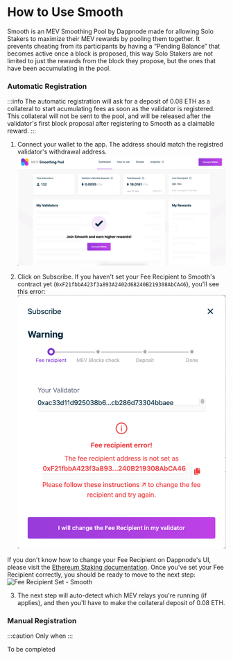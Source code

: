 # How to Use Smooth

Smooth is an MEV Smoothing Pool by Dappnode made for allowing Solo Stakers to maximize their MEV rewards by pooling them together. It prevents cheating from its participants by having a “Pending Balance” that becomes active once a block is proposed, this way Solo Stakers are not limited to just the rewards from the block they propose, but the ones that have been accumulating in the pool.

### Automatic Registration
:::info
The automatic registration will ask for a deposit of 0.08 ETH as a collateral to start acumulating fees as soon as the validator is registered. This collateral will not be sent to the pool, and will be released after the validator's first block proposal after registering to Smooth as a claimable reward.
:::

1. Connect your wallet to the app. The address should match the registred validator's withdrawal address.
![Connect Wallet - Smooth](/img/smooth-connect-wallet.png)

2. Click on Subscribe. If you haven't set your Fee Recipient to Smooth's contract yet (`0xF21fbbA423f3a893A2402d68240B219308AbCA46`), you'll see this error:
![Fee Recipient Error - Smooth](/img/smooth-fee-recipient-error.png)

If you don't know how to change your Fee Recipient on Dappnode's UI, please visit the [Ethereum Staking documentation](https://docs.dappnode.io/docs/user/staking/ethereum/solo/mainnet#1-install-the-necessary-packages-on-dappnode). Once you've set your Fee Recipient correctly, you should be ready to move to the next step:
![Fee Recipient Set - Smooth](/img/smooth-fee-recipient-set.png)

3. The next step will auto-detect which MEV relays you're running (if applies), and then you'll have to make the collateral deposit of 0.08 ETH.

### Manual Registration
:::caution
Only when
:::

To be completed
